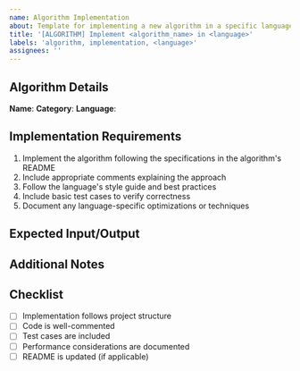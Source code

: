 ```yaml
---
name: Algorithm Implementation
about: Template for implementing a new algorithm in a specific language
title: '[ALGORITHM] Implement <algorithm_name> in <language>'
labels: 'algorithm, implementation, <language>'
assignees: ''
---
```


## Algorithm Details
**Name**: <!-- e.g., Fibonacci -->
**Category**: <!-- e.g., Computational, Applied, Data Structure -->
**Language**: <!-- e.g., Python, JavaScript, C++ -->

## Implementation Requirements
<!-- Describe the specific requirements for this algorithm implementation -->

1. Implement the algorithm following the specifications in the algorithm's README
2. Include appropriate comments explaining the approach
3. Follow the language's style guide and best practices
4. Include basic test cases to verify correctness
5. Document any language-specific optimizations or techniques

## Expected Input/Output
<!-- Provide examples of expected inputs and outputs -->

## Additional Notes
<!-- Any other relevant information -->

## Checklist
- [ ] Implementation follows project structure
- [ ] Code is well-commented
- [ ] Test cases are included
- [ ] Performance considerations are documented
- [ ] README is updated (if applicable) 